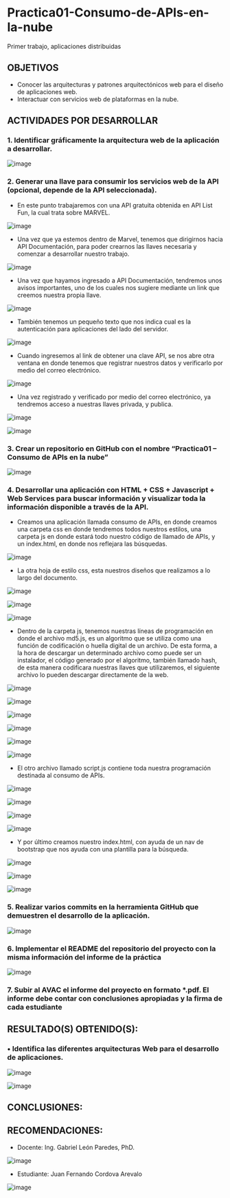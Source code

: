# Practica01-Consumo-de-APIs-en-la-nube
Primer trabajo, aplicaciones distribuidas

<h2>OBJETIVOS</h2>
<ul>
<li>Conocer las arquitecturas y patrones arquitectónicos web para el diseño de aplicaciones web.</li>
<li>Interactuar con servicios web de plataformas en la nube.</li>
</ul>
<h2>ACTIVIDADES POR DESARROLLAR</h2>
<h3>1.	Identificar gráficamente la arquitectura web de la aplicación a desarrollar.</h3>

![image](https://user-images.githubusercontent.com/56609114/114432477-5a6dcb80-9b86-11eb-995d-6484413b43cd.png)
<h3>2.	Generar una llave para consumir los servicios web de la API (opcional, depende de la API seleccionada).</h3>
<ul><li>En este punto trabajaremos con una API gratuita obtenida en API List Fun, la cual trata sobre MARVEL.</li></ul>

![image](https://user-images.githubusercontent.com/56609114/114432976-e41d9900-9b86-11eb-97cf-67ed47fd3dce.png)


<ul><li>Una vez que ya estemos dentro de Marvel, tenemos que dirigirnos hacia API Documentación, para poder crearnos las llaves necesaria y comenzar a desarrollar nuestro trabajo.</li></ul>

![image](https://user-images.githubusercontent.com/56609114/114433114-0f07ed00-9b87-11eb-8175-b1a469cc69dd.png)

<ul><li>Una vez que hayamos ingresado a API Documentación, tendremos unos avisos importantes, uno de los cuales nos sugiere mediante un link que creemos nuestra propia llave.</li></ul>

![image](https://user-images.githubusercontent.com/56609114/114433219-2fd04280-9b87-11eb-8b35-8c2f0b3c1667.png)

<ul><li>También tenemos un pequeño texto que nos indica cual es la autenticación para aplicaciones del lado del servidor.</li></ul>

![image](https://user-images.githubusercontent.com/56609114/114433329-4e363e00-9b87-11eb-97da-c616cc7caf9a.png)

<ul><li>Cuando ingresemos al link de obtener una clave API, se nos abre otra ventana en donde tenemos que registrar nuestros datos y verificarlo por medio del correo electrónico.</li></ul>

![image](https://user-images.githubusercontent.com/56609114/114433426-6f972a00-9b87-11eb-94d7-bb9cf41e669a.png)

<ul><li>Una vez registrado y verificado por medio del correo electrónico, ya tendremos acceso a nuestras llaves privada, y publica.</li></ul>

![image](https://user-images.githubusercontent.com/56609114/114433659-b2590200-9b87-11eb-9740-d75b1c2f306d.png)

![image](https://user-images.githubusercontent.com/56609114/114433711-bd139700-9b87-11eb-9301-f6147be90142.png)

<h3>3.	Crear un repositorio en GitHub con el nombre “Practica01 – Consumo de APIs en la nube”</h3>

![image](https://user-images.githubusercontent.com/56609114/114433981-15e32f80-9b88-11eb-9803-b3875ca70c0e.png)

<h3>4. Desarrollar una aplicación con HTML + CSS + Javascript + Web Services para buscar información y visualizar toda la información disponible a través de la API.
</h3>

<ul><li>Creamos una aplicación llamada consumo de APIs, en donde creamos una carpeta css en donde tendremos todos nuestros estilos, una carpeta js en donde estará todo nuestro código de llamado de APIs, y un index.html, en donde nos reflejara las búsquedas.</li></ul>

![image](https://user-images.githubusercontent.com/56609114/114434104-3d39fc80-9b88-11eb-9c09-9a3c143efba7.png)

<ul><liDentro de la carpeta css, tenemos dos archivos un archivo llamado ed-grid-min.css, el cual realizara la función automática de organizar bordes márgenes de todo el documento, este archivo nos descargamos de una base de datos de GRID.</li>
<li>La otra hoja de estilo css, esta nuestros diseños que realizamos a lo largo del documento.</li></ul>

![image](https://user-images.githubusercontent.com/56609114/114434249-69ee1400-9b88-11eb-9bdb-09007d166300.png)

![image](https://user-images.githubusercontent.com/56609114/114434272-6f4b5e80-9b88-11eb-8a5f-e16ab0c9f3d8.png)

![image](https://user-images.githubusercontent.com/56609114/114434453-a4f04780-9b88-11eb-8574-1bd2d0809418.png)

<ul><li>Dentro de la carpeta js, tenemos nuestras líneas de programación en donde el archivo md5.js, es un algoritmo que se utiliza como una función de codificación o huella digital de un archivo. De esta forma, a la hora de descargar un determinado archivo como puede ser un instalador, el código generado por el algoritmo, también llamado hash, de esta manera codificara nuestras llaves que utilizaremos, el siguiente archivo lo pueden descargar directamente de la web.</li></ul>

![image](https://user-images.githubusercontent.com/56609114/114434567-c81af700-9b88-11eb-935e-7125ea125f50.png)

![image](https://user-images.githubusercontent.com/56609114/114434611-d36e2280-9b88-11eb-9639-275188094058.png)

![image](https://user-images.githubusercontent.com/56609114/114434680-e5e85c00-9b88-11eb-96f8-d8071ed0fbed.png)

![image](https://user-images.githubusercontent.com/56609114/114434736-f4367800-9b88-11eb-8515-0a7cfbfb99be.png)

![image](https://user-images.githubusercontent.com/56609114/114434766-fdbfe000-9b88-11eb-815f-58c8344d1c3d.png)

![image](https://user-images.githubusercontent.com/56609114/114434797-07494800-9b89-11eb-8870-a550b309ca31.png)

<ul><li>El otro archivo llamado script.js contiene toda nuestra programación destinada al consumo de APIs.</li></ul>

![image](https://user-images.githubusercontent.com/56609114/114434932-3069d880-9b89-11eb-8290-abc661b2e1b6.png)

![image](https://user-images.githubusercontent.com/56609114/114434987-4081b800-9b89-11eb-9ad1-680d5459331b.png)

![image](https://user-images.githubusercontent.com/56609114/114435012-49728980-9b89-11eb-92bd-fc7efde33d8b.png)

![image](https://user-images.githubusercontent.com/56609114/114435030-51322e00-9b89-11eb-94a1-3c9aa2954a0e.png)

<ul><li>Y por último creamos nuestro index.html, con ayuda de un nav de bootstrap que nos ayuda con una plantilla para la búsqueda.</li></ul>

![image](https://user-images.githubusercontent.com/56609114/114435093-65762b00-9b89-11eb-9100-8589894c44bd.png)

![image](https://user-images.githubusercontent.com/56609114/114435127-6dce6600-9b89-11eb-98f9-63c65b5713ef.png)

![image](https://user-images.githubusercontent.com/56609114/114435142-73c44700-9b89-11eb-82dc-e12b4883cd56.png)

<h3>5.	Realizar varios commits en la herramienta GitHub que demuestren el desarrollo de la aplicación.
</h3>

![image](https://user-images.githubusercontent.com/56609114/114435374-b2f29800-9b89-11eb-90e5-467c7c27ca8e.png)

<h3>6. Implementar el README del repositorio del proyecto con la misma información del informe de la práctica
</h3>

![image](https://user-images.githubusercontent.com/56609114/114435608-f77e3380-9b89-11eb-9e3c-b1fd793bf127.png)

<h3>7. Subir al AVAC el informe del proyecto en formato *.pdf. El informe debe contar con conclusiones apropiadas
y la firma de cada estudiante</h3>

<h2>RESULTADO(S) OBTENIDO(S):</h2>

<h3>•	Identifica las diferentes arquitecturas Web para el desarrollo de aplicaciones.</h3>


![image](https://user-images.githubusercontent.com/56609114/114435827-3dd39280-9b8a-11eb-96be-3521bd869307.png)

![image](https://user-images.githubusercontent.com/56609114/114435836-4035ec80-9b8a-11eb-9e6b-a66a7847bb88.png)

<h2>CONCLUSIONES:</h2>
<h2>RECOMENDACIONES:</h2>

<ul><li>Docente: Ing. Gabriel León Paredes, PhD.</li></ul>

![image](https://user-images.githubusercontent.com/56609114/114435995-73787b80-9b8a-11eb-8c08-77c27507f1dd.png)

<ul><li>Estudiante: Juan Fernando Cordova Arevalo</li></ul>

![image](https://user-images.githubusercontent.com/56609114/114436345-d4a04f00-9b8a-11eb-92d1-0c431f2fb892.png)
















